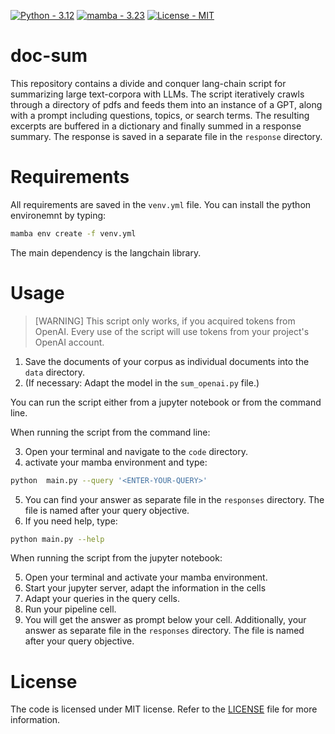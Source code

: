 <a href="https://www.python.org/downloads/release/python-3120/"><img src="https://img.shields.io/badge/Python-3.12-2ea44f" alt="Python - 3.12"></a>
<a href="https://mamba.readthedocs.io/en/latest/installation/mamba-installation.html"><img src="https://img.shields.io/badge/mamba-3.23-green" alt="mamba - 3.23"></a>
<a href="LICENSE"><img src="https://img.shields.io/badge/License-MIT-blue" alt="License - MIT"></a>

# doc-sum

This repository contains a divide and conquer lang-chain script for summarizing large text-corpora with LLMs. 
The script iteratively crawls through a directory of pdfs and feeds them into an instance of a GPT, along with a prompt including questions, topics, or search terms.
The resulting excerpts are buffered in a dictionary and finally summed in a response summary. 
The response is saved in a separate file in the `response` directory. 


# Requirements

All requirements are saved in the `venv.yml` file. 
You can install the python environemnt by typing: 

```bash
mamba env create -f venv.yml 
```
The main dependency is the langchain library. 

# Usage

> [WARNING]
> This script only works, if you acquired tokens from OpenAI. Every use of the script will use tokens from your project's OpenAI account.

1. Save the documents of your corpus as individual documents into the `data` directory.
2. (If necessary: Adapt the model in the `sum_openai.py` file.)

You can run the script either from a jupyter notebook or from the command line. 

When running the script from the command line:

3. Open your terminal and navigate to the `code` directory.
4. activate your mamba environment and type: 
```bash
python  main.py --query '<ENTER-YOUR-QUERY>'
```
5. You can find your answer as separate file in the `responses` directory. The file is named after your query objective. 
6. If you need help, type: 
```bash
python main.py --help
```
 
When running the script from the jupyter notebook: 

5. Open your terminal and activate your mamba environment. 
6. Start your jupyter server, adapt the information in the cells
7. Adapt your queries in the query cells.
8. Run your pipeline cell.
9. You will get the answer as prompt below your cell. Additionally, your answer as separate file in the `responses` directory. The file is named after your query objective. 


# License

The code is licensed under MIT license. 
Refer to the [LICENSE](LICENSE) file for more information.





